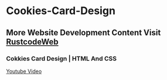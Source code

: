 # Cookies-Card-Design

## More Website Development Content Visit [RustcodeWeb](https://www.rustcodeweb.com/)

### Cokkies Card Design | HTML And CSS
[Youtube Video](https://youtu.be/qybsFJb-6kU)


